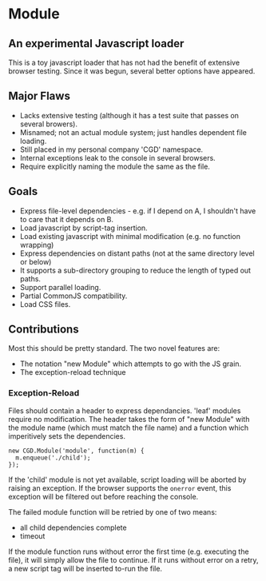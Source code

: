 # Module

## An experimental Javascript loader

This is a toy javascript loader that has not had the benefit of extensive browser testing.  Since it was begun, several better options have appeared.

## Major Flaws

- Lacks extensive testing (although it has a test suite that passes on several browers).
- Misnamed; not an actual module system; just handles dependent file loading.
- Still placed in my personal company 'CGD' namespace.
- Internal exceptions leak to the console in several browsers.
- Require explicitly naming the module the same as the file.

## Goals

- Express file-level dependencies - e.g. if I depend on A, I shouldn't have to care that it depends on B.
- Load javascript by script-tag insertion.
- Load existing javascript with minimal modification (e.g. no function wrapping)
- Express dependencies on distant paths (not at the same directory level or below)
- It supports a sub-directory grouping to reduce the length of typed out paths.
- Support parallel loading.
- Partial CommonJS compatibility.
- Load CSS files.

## Contributions

Most this should be pretty standard.  The two novel features are:

- The notation "new Module" which attempts to go with the JS grain.
- The exception-reload technique

### Exception-Reload

Files should contain a header to express dependancies.  'leaf' modules require no modification.  The header takes the form of "new Module" with the module name  (which must match the file name) and a function which imperitively sets the dependencies.

    new CGD.Module('module', function(m) {
      m.enqueue('./child');
    });

If the 'child' module is not yet available, script loading will be aborted by raising an exception.  If the browser supports the `onerror` event, this exception will be filtered out before reaching the console.

The failed module function will be retried by one of two means:

- all child dependencies complete
- timeout

If the module function runs without error the first time (e.g. executing the file), it will simply allow the file to continue.  If it runs without error on a retry, a new script tag will be inserted to-run the file.
